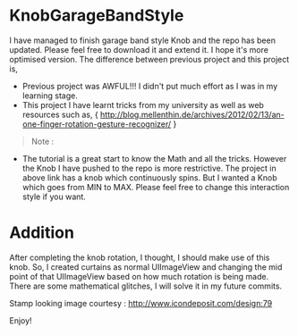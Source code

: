 KnobGarageBandStyle
=============================

I have managed to finish garage band style Knob and the repo has been updated. Please feel free to download it and extend it. I hope it's more optimised version. The difference between previous project and this project is,

- Previous project was AWFUL!!! I didn't put much effort as I was in my learning stage.
- This project I have learnt tricks from my university as well as web resources such as, { http://blog.mellenthin.de/archives/2012/02/13/an-one-finger-rotation-gesture-recognizer/ }

> Note :

- The tutorial is a great start to know the Math and all the tricks. However the Knob I have pushed to the repo is more restrictive. The project in above link has a knob which continuously spins. But I wanted a Knob which goes from MIN to MAX. Please feel free to change this interaction style if you want.

Addition
==========
After completing the knob rotation, I thought, I should make use of this knob. So, I created curtains as normal UIImageView and changing the mid point of that UIImageView based on how much rotation is being made. There are some mathematical glitches, I will solve it in my future commits. 

Stamp looking image courtesy : http://www.icondeposit.com/design:79

Enjoy!



